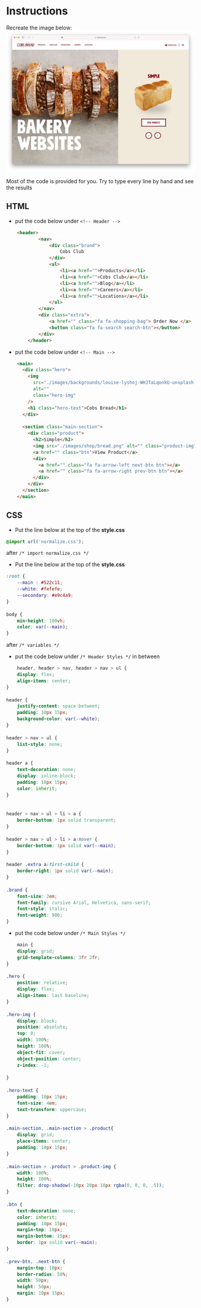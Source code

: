 # Instructions
Recreate the image below:
![bakery_site](bakery_site.jpg)

Most of the code is provided for you. Try to type every line by hand and see the results

## HTML

- put the code below under `<!-- Header -->`

```html
    <header>
            <nav>
                <div class="brand">
                    Cobs Club
                </div>
                <ul>
                    <li><a href="">Products</a></li>
                    <li><a href="">Cobs Club</a></li>
                    <li><a href="">Blog</a></li>
                    <li><a href="">Careers</a></li>
                    <li><a href="">Locations</a></li>
                </ul>
            </nav>
            <div class="extra">
                <a href="" class="fa fa-shopping-bag"> Order Now </a> 
                <button class="fa fa-search search-btn"></button>
            </div>
        </header>
```

- put the code below under `<!-- Main -->`
```html
    <main>
      <div class="hero">
        <img
          src="./images/backgrounds/louise-lyshoj-WHJTaLqonkU-unsplash.jpg"
          alt=""
          class="hero-img"
        />
        <h1 class="hero-text">Cobs Bread</h1>
      </div>

      <section class="main-section">
        <div class="product">
          <h2>Simple</h2>
          <img src="./images/shop/bread.png" alt="" class="product-img" />
          <a href="" class="btn">View Product</a>
          <div>
            <a href="" class="fa fa-arrow-left next-btn btn"></a>
            <a href="" class="fa fa-arrow-right prev-btn btn"></a>
          </div>
        </div>
      </section>
    </main>
```

## CSS
- Put the line below at the top of the **style.css**
```css 
@import url('normalize.css'); 
```
after `/* import normalize.css */`

- Put the line below at the top of the **style.css**
```css 
:root {
    --main : #522c11;
    --white: #fefefe;
    --secondary: #e9c4a9;
}

body {
    min-height: 100vh;
    color: var(--main);
}
```
after `/* variables */`

- put the code below under `/* Header Styles */` in between 
```css
    header, header > nav, header > nav > ul {
    display: flex;
    align-items: center;
}

header {
    justify-content: space-between;
    padding: 10px 15px;
    background-color: var(--white);
}

header > nav > ul {
    list-style: none;
}

header a {
    text-decoration: none;
    display: inline-block;
    padding: 10px 15px;
    color: inherit;
}


header > nav > ul > li > a {
    border-bottom: 1px solid transparent;
}

header > nav > ul > li > a:hover {
    border-bottom: 1px solid var(--main);
}

header .extra a:first-child {
    border-right: 1px solid var(--main);
}

.brand {
    font-size: 2em;
    font-family: cursive Arial, Helvetica, sans-serif;
    font-style: italic;
    font-weight: 900;
}
```
- put the code below under `/* Main Styles */`
```css
    main {
    display: grid;
    grid-template-columns: 3fr 2fr;
}

.hero {
    position: relative;
    display: flex;
    align-items: last baseline;
}

.hero-img {
    display: block;
    position: absolute;
    top: 0;
    width: 100%;
    height: 100%;
    object-fit: cover;
    object-position: center;
    z-index: -1;
    
}

.hero-text {
    padding: 10px 15px;
    font-size: 4em;
    text-transform: uppercase;
}

.main-section, .main-section > .product{
    display: grid;
    place-items: center;
    padding: 10px 15px;
}

.main-section > .product > .product-img {
    width: 100%;
    height: 100%;
    filter: drop-shadow(-10px 20px 10px rgba(0, 0, 0, .5));
}

.btn {
    text-decoration: none;
    color: inherit;
    padding: 10px 15px;
    margin-top: 10px;
    margin-bottom: 15px;
    border: 1px solid var(--main);
}

.prev-btn, .next-btn {
    margin-top: 10px;
    border-radius: 50%;
    width: 50px;
    height: 50px;
    margin: 10px 15px;
}
```

